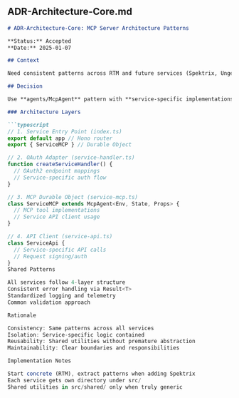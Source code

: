 ## ADR-Architecture-Core.md

```markdown
# ADR-Architecture-Core: MCP Server Architecture Patterns

**Status:** Accepted  
**Date:** 2025-01-07

## Context

Need consistent patterns across RTM and future services (Spektrix, Ungerboeck) that balance immediate delivery with 3-5 year maintainability.

## Decision

Use **agents/McpAgent** pattern with **service-specific implementations**.

### Architecture Layers

```typescript
// 1. Service Entry Point (index.ts)
export default app // Hono router
export { ServiceMCP } // Durable Object

// 2. OAuth Adapter (service-handler.ts)  
function createServiceHandler() {
  // OAuth2 endpoint mappings
  // Service-specific auth flow
}

// 3. MCP Durable Object (service-mcp.ts)
class ServiceMCP extends McpAgent<Env, State, Props> {
  // MCP tool implementations
  // Service API client usage
}

// 4. API Client (service-api.ts)
class ServiceApi {
  // Service-specific API calls
  // Request signing/auth
}
Shared Patterns

All services follow 4-layer structure
Consistent error handling via Result<T>
Standardized logging and telemetry
Common validation approach

Rationale

Consistency: Same patterns across all services
Isolation: Service-specific logic contained
Reusability: Shared utilities without premature abstraction
Maintainability: Clear boundaries and responsibilities

Implementation Notes

Start concrete (RTM), extract patterns when adding Spektrix
Each service gets own directory under src/
Shared utilities in src/shared/ only when truly generic